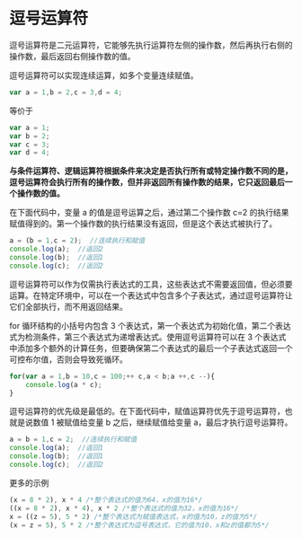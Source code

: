 # 逗号运算符

逗号运算符是二元运算符，它能够先执行运算符左侧的操作数，然后再执行右侧的操作数，最后返回右侧操作数的值。

逗号运算符可以实现连续运算，如多个变量连续赋值。

```JavaScript
var a = 1,b = 2,c = 3,d = 4;
```

等价于

```JavaScript
var a = 1;
var b = 2;
var c = 3;
var d = 4;
```

**与条件运算符、逻辑运算符根据条件来决定是否执行所有或特定操作数不同的是，逗号运算符会执行所有的操作数，但并非返回所有操作数的结果，它只返回最后一个操作数的值。**

在下面代码中，变量 a 的值是逗号运算之后，通过第二个操作数 c=2 的执行结果赋值得到的。第一个操作数的执行结果没有返回，但是这个表达式被执行了。

```JavaScript
a = (b = 1,c = 2);  //连续执行和赋值
console.log(a);  //返回2
console.log(b);  //返回1
console.log(c);  //返回2
```

逗号运算符可以作为仅需执行表达式的工具，这些表达式不需要返回值，但必须要运算。在特定环境中，可以在一个表达式中包含多个子表达式，通过逗号运算符让它们全部执行，而不用返回结果。

for 循环结构的小括号内包含 3 个表达式，第一个表达式为初始化值，第二个表达式为检测条件，第三个表达式为递增表达式。使用逗号运算符可以在 3 个表达式中添加多个额外的计算任务，但要确保第二个表达式的最后一个子表达式返回一个可控布尔值，否则会导致死循环。

```JavaScript
for(var a = 1,b = 10,c = 100;++ c,a < b;a ++,c --){
    console.log(a * c);
}
```

逗号运算符的优先级是最低的。在下面代码中，赋值运算符优先于逗号运算符，也就是说数值 1 被赋值给变量 b 之后，继续赋值给变量 a，最后才执行逗号运算符。

```JavaScript
a = b = 1,c = 2;  //连续执行和赋值
console.log(a);  //返回1
console.log(b);  //返回1
console.log(c);  //返回2
```

更多的示例
```JavaScript
(x = 8 * 2), x * 4 /*整个表达式的值为64，x的值为16*/
((x = 8 * 2), x * 4), x * 2 /*整个表达式的值为32，x的值为16*/
x = ((z = 5), 5 * 2) /*整个表达式为赋值表达式，x的值为10，z的值为5*/
(x = z = 5), 5 * 2 /*整个表达式为逗号表达式，它的值为10，x和z的值都为5*/
```